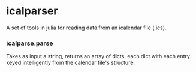 icalparser
=========

A set of tools in julia for reading data from an icalendar file (.ics).

### icalparse.parse
Takes as input a string, returns an array of dicts, each dict with each entry keyed intelligently from the calendar file's structure. 
